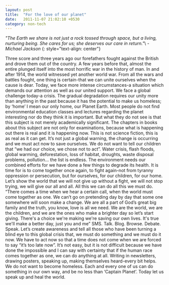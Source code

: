 ```yaml
---
layout: post
title:  "For the love of our planet"
date:   2011-11-07 21:02:10 +0530
category: non-tech
---
```


*"The Earth we share is not just a rock tossed through space, but a living, nurturing being. She cares for us; she deserves our care in return."*\\
*-Michael Jackson*
{: style="text-align: center"}


Three score and three years ago our forefathers fought against the British and drove them out of the country. A few years before that, almost the entire plunged itself into the most horrific war in the history of man. In and after 1914, the world witnessed yet another world war. From all the wars and battles fought, one thing is certain-that we can unite ourselves when the cause is dear. Today, we face more intense circumstances-a situation which demands our attention as well as our united support. We face a global challenge today-a crisis. The gradual degradation requires our unity more than anything in the past because it has the potential to make us homeless; by ‘home’ I mean our only home, our Planet Earth.
Most people do not find environmental education classes and lectures regarding the planet interesting nor do they think it is important. But what they do not see is that this subject is not merely academically significant. The chapters in books about this subject are not only for examinations, because what is happening out there is real and it is happening now. This is not science fiction, this is as real as it can get. It’s not just a global warning, the change is occurring and we must act now to save ourselves. We do not want to tell our children that “we had our choice, we chose not to act”. 
Water crisis, flash floods, global warming, deforestation, loss of habitat, droughts, waste disposal problems, pollution... the list is endless. The environment needs our combined efforts for we have done a few things to degrade its health. It is time for is to come together once again, to fight again-not from tyranny oppression or persecution, but for ourselves, for our children, for our home. Let’s show the world that we will not give up without a fight, we will not stop trying, we will give our all and all. All this we can do all this we must do. “There comes a time when we hear a certain call, when the world must come together as one. We can’t go on pretending day by day that some one somewhere will soon make a change. We are all a part of God’s great big family and the truth, you know, love is all we need. We are the world, we are the children, and we are the ones who make a brighter day so let’s start giving. There's a choice we're making we're saving our own lives. It's true we'll make a better day, just you and me” 
SMS. Talk. Blog. Browse. Debate. Speak. Let’s create awareness and tell all those who have been turning a blind eye to this global crisis that, we must do something and we must do it now. We have to act now so that a time does not come when we are forced to say “it’s too late now”. It’s not easy, but it is not difficult because we have done the impossible and I can say with certainty that if the human race comes together as one, we can do anything at all. Writing in newsletters, drawing posters, speaking up, making themselves heard-every bit helps. We do not want to become homeless. Each and every one of us can do something in our own way, and be no less than ‘Captain Planet’. Today let us speak up and heal the world. 